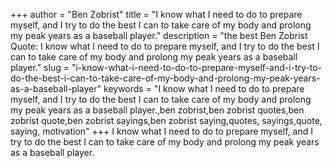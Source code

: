 +++
author = "Ben Zobrist"
title = "I know what I need to do to prepare myself, and I try to do the best I can to take care of my body and prolong my peak years as a baseball player."
description = "the best Ben Zobrist Quote: I know what I need to do to prepare myself, and I try to do the best I can to take care of my body and prolong my peak years as a baseball player."
slug = "i-know-what-i-need-to-do-to-prepare-myself-and-i-try-to-do-the-best-i-can-to-take-care-of-my-body-and-prolong-my-peak-years-as-a-baseball-player"
keywords = "I know what I need to do to prepare myself, and I try to do the best I can to take care of my body and prolong my peak years as a baseball player.,ben zobrist,ben zobrist quotes,ben zobrist quote,ben zobrist sayings,ben zobrist saying,quotes, sayings,quote, saying, motivation"
+++
I know what I need to do to prepare myself, and I try to do the best I can to take care of my body and prolong my peak years as a baseball player.

